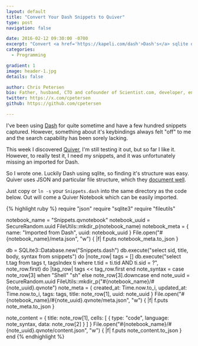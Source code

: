 ```yaml
---
layout: default
title: "Convert Your Dash Snippets to Quiver"
type: post
navigation: false

date: 2016-02-12 09:30:00 -0700
excerpt: "Convert <a href='https://kapeli.com/dash'>Dash's</a> sqlite database to the directory structure expected by <a href='http://happenapps.com/#quiver'>Quiver</a>."
categories:
  - Programming

gradient: 1
image: header-1.jpg
details: false

author: Chris Petersen
bio: Father, husband, CTO and cofounder of Scientist.com, developer, entrepreneur and technologist.
twitter: https://x.com/cpetersen
github: https://github.com/cpetersen

---
```


I've been using [Dash](https://kapeli.com/dash) for quite sometime and have a few hundred snippets captured. However, something about it's keybindings always felt "off" to me and the search capability has been sorely lacking.

This week I discovered [Quiver](http://happenapps.com/#quiver), I'm still testing it out, but so far I like it. However, to really test it, I need my snippets, and it was unfortunately missing an imported for Dash.

So I wrote one. Luckily Dash using sqlite, so finding it's structure was easy. Quiver uses JSON and particular file structure, which they [document well](https://github.com/HappenApps/Quiver/wiki/Quiver-Data-Format).

Just copy or `ln -s` your `Snippets.dash` into the same directory as the code below. Out will come a Quiver Notebook which can be easily imported.

{% highlight ruby %}
require "json"
require "sqlite3"
require "fileutils"

notebook_name = "Snippets.qvnotebook"
notebook_uuid = SecureRandom.uuid
FileUtils::mkdir_p(notebook_name)
notebook_meta = {
  name: "Imported from Dash",
  uuid: notebook_uuid
}
File.open("#{notebook_name}/meta.json", "w") { |f| f.puts notebook_meta.to_json }

db = SQLite3::Database.new("Snippets.dash")
db.execute("select sid, title, body, syntax from snippets") do |note_row|
  tags = []
  db.execute("select t.tag from tags t, tagsIndex ti where t.tid = ti.tid AND ti.sid = ?", note_row.first) do |tag_row|
    tags << tag_row.first
  end
  note_syntax = case note_row[3]
  when "Shell"
    "sh"
  else
    note_row[3].downcase
  end
  note_uuid = SecureRandom.uuid
  FileUtils::mkdir_p("#{notebook_name}/#{note_uuid}.qvnote")
  note_meta = {
    created_at: Time.now.to_i,
    updated_at: Time.now.to_i,
    tags: tags,
    title: note_row[1],
    uuid: note_uuid
  }
  File.open("#{notebook_name}/#{note_uuid}.qvnote/meta.json", "w") { |f| f.puts note_meta.to_json }

  note_content = {
    title: note_row[1],
    cells: [
      {
        type: "code",
        language: note_syntax,
        data: note_row[2]
      }
    ]
  }
  File.open("#{notebook_name}/#{note_uuid}.qvnote/content.json", "w") { |f| f.puts note_content.to_json }
end
{% endhighlight %}
